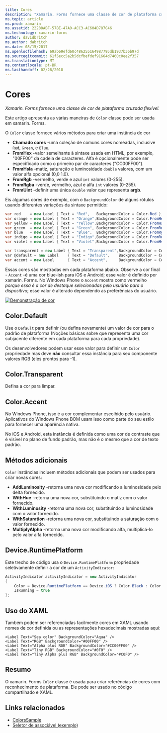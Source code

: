 ```yaml
---
title: Cores
description: "Xamarin. Forms fornece uma classe de cor de plataforma cruzada flexível."
ms.topic: article
ms.prod: xamarin
ms.assetid: 22288ABF-57BE-47A9-ACC3-AC604D787C46
ms.technology: xamarin-forms
author: davidbritch
ms.author: dabritch
ms.date: 08/15/2017
ms.openlocfilehash: 69ab69efd60c486255164987795db1937b36b97d
ms.sourcegitcommit: 61f5ecc5a2b5dcfbefdef91664d7460c0ee2f357
ms.translationtype: MT
ms.contentlocale: pt-BR
ms.lasthandoff: 02/28/2018
---
```

# <a name="colors"></a>Cores

_Xamarin. Forms fornece uma classe de cor de plataforma cruzada flexível._

Este artigo apresenta as várias maneiras de `Color` classe pode ser usada em xamarin. Forms.

O `Color` classe fornece vários métodos para criar uma instância de cor

-  **Chamado cores** -uma coleção de comuns cores nomeadas, inclusive `Red`, `Green`, e `Blue`.
-  **FromHex** -valor semelhante à sintaxe usada em HTML, por exemplo, "00FF00" da cadeia de caracteres. Alfa é opcionalmente pode ser especificado como o primeiro par de caracteres ("CC00FF00").
-  **FromHsla** -matiz, saturação e luminosidade `double` valores, com um valor alfa opcional (0,0 1.0).
-  **FromRgb** -vermelho, verde e azul `int` valores (0-255).
-  **FromRgba** -verde, vermelho, azul e alfa `int` valores (0-255).
-  **FromUint** -definir uma única `double` valor que representa **argb**.

Eis algumas cores de exemplo, com o `BackgroundColor` de alguns rótulos usando diferentes variações da sintaxe permitido:

```csharp
var red    = new Label { Text = "Red",   BackgroundColor = Color.Red };
var orange = new Label { Text = "Orange",BackgroundColor = Color.FromHex("FF6A00") };
var yellow = new Label { Text = "Yellow",BackgroundColor = Color.FromHsla(0.167, 1.0, 0.5, 1.0) };
var green  = new Label { Text = "Green", BackgroundColor = Color.FromRgb (38, 127, 0) };
var blue   = new Label { Text = "Blue",  BackgroundColor = Color.FromRgba(0, 38, 255, 255) };
var indigo = new Label { Text = "Indigo",BackgroundColor = Color.FromRgb (0, 72, 255) };
var violet = new Label { Text = "Violet",BackgroundColor = Color.FromHsla(0.82, 1, 0.25, 1) };

var transparent = new Label { Text = "Transparent",BackgroundColor = Color.Transparent };
var @default = new Label    { Text = "Default",    BackgroundColor = Color.Default };
var accent = new Label      { Text = "Accent",     BackgroundColor = Color.Accent };
```

Essas cores são mostradas em cada plataforma abaixo. Observe a cor final - `Accent` -é uma cor blue-ish para iOS e Android; esse valor é definido por xamarin. Forms. No Windows Phone o `Accent` mostra como vermelho *porque essa é a cor de destaque selecionadas pelo usuário para o dispositivo*; esse valor é alterado dependendo as preferências do usuário.

 [ ![Demonstração de cor](colors-images/colors-sml.png "demonstração de cor")](colors-images/colors.png "demonstração de cor")

## <a name="colordefault"></a>Color.Default

Use o `Default` para definir (ou defina novamente) um valor de cor para o padrão de plataforma (Noções básicas sobre que representa uma cor subjacente diferente em cada plataforma para cada propriedade).

Os desenvolvedores podem usar esse valor para definir um `Color` propriedade mas deve **não** consultar essa instância para seu componente valores RGB (eles prontos para -1).

## <a name="colortransparent"></a>Color.Transparent

Defina a cor para limpar.

## <a name="coloraccent"></a>Color.Accent

No Windows Phone, isso é a cor complementar escolhido pelo usuário. Aplicativos do Windows Phone BOM usam isso como parte do seu estilo para fornecer uma aparência nativa.

No iOS e Android, esta instância é definida como uma cor de contraste que é visível no plano de fundo padrão, mas não é o mesmo que a cor de texto padrão.

## <a name="additional-methods"></a>Métodos adicionais

`Color` instâncias incluem métodos adicionais que podem ser usados para criar novas cores:

-  **AddLuminosity** -retorna uma nova cor modificando a luminosidade pelo delta fornecido.
-  **WithHue** -retorna uma nova cor, substituindo o matiz com o valor fornecido.
-  **WithLuminosity** -retorna uma nova cor, substituindo a luminosidade com o valor fornecido.
-  **WithSaturation** -retorna uma nova cor, substituindo a saturação com o valor fornecido.
-  **MultiplyAlpha** -retorna uma nova cor modificando alfa, multiplicá-lo pelo valor alfa fornecido.

## <a name="deviceruntimeplatform"></a>Device.RuntimePlatform

Este trecho de código usa o `Device.RuntimePlatform` propriedade seletivamente definir a cor de um `ActivityIndicator`:

```csharp
ActivityIndicator activityIndicator = new ActivityIndicator
{
    Color = Device.RuntimePlatform == Device.iOS ? Color.Black : Color.Default,
    IsRunning = true
};
```

## <a name="using-from-xaml"></a>Uso do XAML

Também podem ser referenciadas facilmente cores em XAML usando nomes de cor definida ou as representações hexadecimais mostradas aqui:

```xaml
<Label Text="Sea color" BackgroundColor="Aqua" />
<Label Text="RGB" BackgroundColor="#00FF00" />
<Label Text="Alpha plus RGB" BackgroundColor="#CC00FF00" />
<Label Text="Tiny RGB" BackgroundColor="#0F0" />
<Label Text="Tiny Alpha plus RGB" BackgroundColor="#C0F0" />
```

## <a name="summary"></a>Resumo

O xamarin. Forms `Color` classe é usada para criar referências de cores com reconhecimento de plataforma. Ele pode ser usado no código compartilhado e XAML.


## <a name="related-links"></a>Links relacionados

- [ColorsSample](https://developer.xamarin.com/samples/WorkingWithColors)
- [Seletor de associável (exemplo)](https://developer.xamarin.com/samples/xamarin-forms/UserInterface/BindablePicker/)
